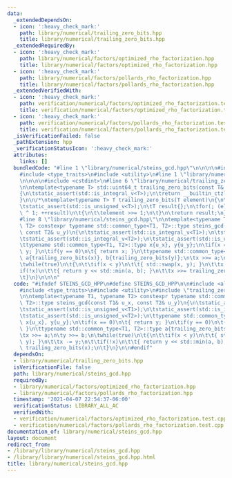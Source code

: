 ```yaml
---
data:
  _extendedDependsOn:
  - icon: ':heavy_check_mark:'
    path: library/numerical/trailing_zero_bits.hpp
    title: library/numerical/trailing_zero_bits.hpp
  _extendedRequiredBy:
  - icon: ':heavy_check_mark:'
    path: library/numerical/factors/optimized_rho_factorization.hpp
    title: library/numerical/factors/optimized_rho_factorization.hpp
  - icon: ':heavy_check_mark:'
    path: library/numerical/factors/pollards_rho_factorization.hpp
    title: library/numerical/factors/pollards_rho_factorization.hpp
  _extendedVerifiedWith:
  - icon: ':heavy_check_mark:'
    path: verification/numerical/factors/optimized_rho_factorization.test.cpp
    title: verification/numerical/factors/optimized_rho_factorization.test.cpp
  - icon: ':heavy_check_mark:'
    path: verification/numerical/factors/pollards_rho_factorization.test.cpp
    title: verification/numerical/factors/pollards_rho_factorization.test.cpp
  _isVerificationFailed: false
  _pathExtension: hpp
  _verificationStatusIcon: ':heavy_check_mark:'
  attributes:
    links: []
  bundledCode: "#line 1 \"library/numerical/steins_gcd.hpp\"\n\n\n\n#include <algorithm>\n\
    #include <type_traits>\n#include <utility>\n#line 1 \"library/numerical/trailing_zero_bits.hpp\"\
    \n\n\n\n#include <cstdint>\n#line 6 \"library/numerical/trailing_zero_bits.hpp\"\
    \n\ntemplate<typename T> std::uint64_t trailing_zero_bits(const T& element)\n\
    {\n\tstatic_assert(std::is_integral_v<T>);\n\treturn __builtin_ctzll(element);\n\
    }\n\n/*\ntemplate<typename T> T trailing_zero_bits(T element)\n{\n\tstatic_assert(std::is_integral_v<T>);\n\
    \tstatic_assert(std::is_unsigned_v<T>);\n\tT result{};\n\tfor(; (element & 1)\
    \ ^ 1; ++result)\n\t{\n\t\telement >>= 1;\n\t}\n\treturn result;\n}\n*/\n\n\n\
    #line 8 \"library/numerical/steins_gcd.hpp\"\n\ntemplate<typename T1, typename\
    \ T2> constexpr typename std::common_type<T1, T2>::type steins_gcd(const T1& u_x,\
    \ const T2& u_y)\n{\n\tstatic_assert(std::is_integral_v<T1>);\n\tstatic_assert(std::is_unsigned_v<T1>);\n\
    \tstatic_assert(std::is_integral_v<T2>);\n\tstatic_assert(std::is_unsigned_v<T2>);\n\
    \ttypename std::common_type<T1, T2>::type x{u_x}, y{u_y};\n\tif(x == 0)\n\t{ return\
    \ y; }\n\tif(y == 0)\n\t{ return x; }\n\ttypename std::common_type<T1, T2>::type\
    \ a{trailing_zero_bits(x)}, b{trailing_zero_bits(y)};\n\tx >>= a;\n\ty >>= b;\n\
    \twhile(true)\n\t{\n\t\tif(x < y)\n\t\t{ std::swap(x, y); }\n\t\tx -= y;\n\t\t\
    if(!x)\n\t\t{ return y << std::min(a, b); }\n\t\tx >>= trailing_zero_bits(x);\n\
    \t}\n}\n\n\n"
  code: "#ifndef STEINS_GCD_HPP\n#define STEINS_GCD_HPP\n\n#include <algorithm>\n\
    #include <type_traits>\n#include <utility>\n#include \"trailing_zero_bits.hpp\"\
    \n\ntemplate<typename T1, typename T2> constexpr typename std::common_type<T1,\
    \ T2>::type steins_gcd(const T1& u_x, const T2& u_y)\n{\n\tstatic_assert(std::is_integral_v<T1>);\n\
    \tstatic_assert(std::is_unsigned_v<T1>);\n\tstatic_assert(std::is_integral_v<T2>);\n\
    \tstatic_assert(std::is_unsigned_v<T2>);\n\ttypename std::common_type<T1, T2>::type\
    \ x{u_x}, y{u_y};\n\tif(x == 0)\n\t{ return y; }\n\tif(y == 0)\n\t{ return x;\
    \ }\n\ttypename std::common_type<T1, T2>::type a{trailing_zero_bits(x)}, b{trailing_zero_bits(y)};\n\
    \tx >>= a;\n\ty >>= b;\n\twhile(true)\n\t{\n\t\tif(x < y)\n\t\t{ std::swap(x,\
    \ y); }\n\t\tx -= y;\n\t\tif(!x)\n\t\t{ return y << std::min(a, b); }\n\t\tx >>=\
    \ trailing_zero_bits(x);\n\t}\n}\n\n#endif"
  dependsOn:
  - library/numerical/trailing_zero_bits.hpp
  isVerificationFile: false
  path: library/numerical/steins_gcd.hpp
  requiredBy:
  - library/numerical/factors/optimized_rho_factorization.hpp
  - library/numerical/factors/pollards_rho_factorization.hpp
  timestamp: '2021-04-07 22:54:37-06:00'
  verificationStatus: LIBRARY_ALL_AC
  verifiedWith:
  - verification/numerical/factors/optimized_rho_factorization.test.cpp
  - verification/numerical/factors/pollards_rho_factorization.test.cpp
documentation_of: library/numerical/steins_gcd.hpp
layout: document
redirect_from:
- /library/library/numerical/steins_gcd.hpp
- /library/library/numerical/steins_gcd.hpp.html
title: library/numerical/steins_gcd.hpp
---
```

